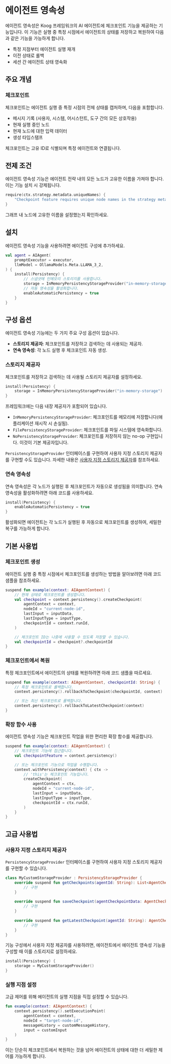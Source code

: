 # 에이전트 영속성

에이전트 영속성은 Koog 프레임워크의 AI 에이전트에 체크포인트 기능을 제공하는 기능입니다.
이 기능은 실행 중 특정 시점에서 에이전트의 상태를 저장하고 복원하여 다음과 같은 기능을 가능하게 합니다.

- 특정 지점부터 에이전트 실행 재개
- 이전 상태로 롤백
- 세션 간 에이전트 상태 영속화

## 주요 개념

### 체크포인트

체크포인트는 에이전트 실행 중 특정 시점의 전체 상태를 캡처하며, 다음을 포함합니다.

- 메시지 기록 (사용자, 시스템, 어시스턴트, 도구 간의 모든 상호작용)
- 현재 실행 중인 노드
- 현재 노드에 대한 입력 데이터
- 생성 타임스탬프

체크포인트는 고유 ID로 식별되며 특정 에이전트와 연결됩니다.

## 전제 조건

에이전트 영속성 기능은 에이전트 전략 내의 모든 노드가 고유한 이름을 가져야 합니다.
이는 기능 설치 시 강제됩니다.

<!--- INCLUDE
/*
KNIT ignore this example
-->
<!--- SUFFIX
*/
-->
```kotlin
require(ctx.strategy.metadata.uniqueNames) {
    "Checkpoint feature requires unique node names in the strategy metadata"
}
```

<!--- KNIT example-agent-persistency-01.kt -->

그래프 내 노드에 고유한 이름을 설정했는지 확인하세요.

## 설치

에이전트 영속성 기능을 사용하려면 에이전트 구성에 추가하세요.

<!--- INCLUDE
import ai.koog.agents.core.agent.AIAgent
import ai.koog.agents.snapshot.feature.Persistency
import ai.koog.agents.snapshot.providers.InMemoryPersistencyStorageProvider
import ai.koog.prompt.executor.llms.all.simpleOllamaAIExecutor
import ai.koog.prompt.llm.OllamaModels

val executor = simpleOllamaAIExecutor()
-->

```kotlin
val agent = AIAgent(
    promptExecutor = executor,
    llmModel = OllamaModels.Meta.LLAMA_3_2,
) {
    install(Persistency) {
        // 스냅샷에 인메모리 스토리지를 사용합니다.
        storage = InMemoryPersistencyStorageProvider("in-memory-storage")
        // 자동 영속성을 활성화합니다.
        enableAutomaticPersistency = true
    }
}
```

<!--- KNIT example-agent-persistency-02.kt -->

## 구성 옵션

에이전트 영속성 기능에는 두 가지 주요 구성 옵션이 있습니다.

-   **스토리지 제공자**: 체크포인트를 저장하고 검색하는 데 사용되는 제공자.
-   **연속 영속성**: 각 노드 실행 후 체크포인트 자동 생성.

### 스토리지 제공자

체크포인트를 저장하고 검색하는 데 사용될 스토리지 제공자를 설정하세요.

<!--- INCLUDE
import ai.koog.agents.core.agent.AIAgent
import ai.koog.agents.snapshot.feature.Persistency
import ai.koog.agents.snapshot.providers.InMemoryPersistencyStorageProvider
import ai.koog.prompt.executor.llms.all.simpleOllamaAIExecutor
import ai.koog.prompt.llm.OllamaModels

val agent = AIAgent(
    promptExecutor = simpleOllamaAIExecutor(),
    llmModel = OllamaModels.Meta.LLAMA_3_2,
) {
-->
<!--- SUFFIX
}
-->

```kotlin
install(Persistency) {
    storage = InMemoryPersistencyStorageProvider("in-memory-storage")
}
```

<!--- KNIT example-agent-persistency-03.kt -->

프레임워크에는 다음 내장 제공자가 포함되어 있습니다.

-   `InMemoryPersistencyStorageProvider`: 체크포인트를 메모리에 저장합니다(애플리케이션 재시작 시 손실됨).
-   `FilePersistencyStorageProvider`: 체크포인트를 파일 시스템에 영속화합니다.
-   `NoPersistencyStorageProvider`: 체크포인트를 저장하지 않는 no-op 구현입니다. 이것이 기본 제공자입니다.

`PersistencyStorageProvider` 인터페이스를 구현하여 사용자 지정 스토리지 제공자를 구현할 수도 있습니다.
자세한 내용은 [사용자 지정 스토리지 제공자](#custom-storage-providers)를 참조하세요.

### 연속 영속성

연속 영속성은 각 노드가 실행된 후 체크포인트가 자동으로 생성됨을 의미합니다.
연속 영속성을 활성화하려면 아래 코드를 사용하세요.

<!--- INCLUDE
import ai.koog.agents.core.agent.AIAgent
import ai.koog.agents.snapshot.feature.Persistency
import ai.koog.agents.snapshot.providers.InMemoryPersistencyStorageProvider
import ai.koog.prompt.executor.llms.all.simpleOllamaAIExecutor
import ai.koog.prompt.llm.OllamaModels

val agent = AIAgent(
    promptExecutor = simpleOllamaAIExecutor(),
    llmModel = OllamaModels.Meta.LLAMA_3_2,
) {
-->
<!--- SUFFIX
}
-->

```kotlin
install(Persistency) {
    enableAutomaticPersistency = true
}
```

<!--- KNIT example-agent-persistency-04.kt -->

활성화되면 에이전트는 각 노드가 실행된 후 자동으로 체크포인트를 생성하여,
세밀한 복구를 가능하게 합니다.

## 기본 사용법

### 체크포인트 생성

에이전트 실행 중 특정 시점에서 체크포인트를 생성하는 방법을 알아보려면 아래 코드 샘플을 참조하세요.

<!--- INCLUDE
import ai.koog.agents.core.agent.context.AIAgentContext
import ai.koog.agents.snapshot.feature.persistency
import kotlin.reflect.typeOf

const val inputData = "some-input-data"
val inputType = typeOf<String>()
-->

```kotlin
suspend fun example(context: AIAgentContext) {
    // 현재 상태로 체크포인트를 생성합니다.
    val checkpoint = context.persistency().createCheckpoint(
        agentContext = context,
        nodeId = "current-node-id",
        lastInput = inputData,
        lastInputType = inputType,
        checkpointId = context.runId,
    )

    // 체크포인트 ID는 나중에 사용할 수 있도록 저장할 수 있습니다.
    val checkpointId = checkpoint?.checkpointId
}
```

<!--- KNIT example-agent-persistency-05.kt -->

### 체크포인트에서 복원

특정 체크포인트에서 에이전트의 상태를 복원하려면 아래 코드 샘플을 따르세요.

<!--- INCLUDE
import ai.koog.agents.core.agent.context.AIAgentContext
import ai.koog.agents.snapshot.feature.persistency
-->

```kotlin
suspend fun example(context: AIAgentContext, checkpointId: String) {
    // 특정 체크포인트로 롤백합니다.
    context.persistency().rollbackToCheckpoint(checkpointId, context)

    // 또는 최신 체크포인트로 롤백합니다.
    context.persistency().rollbackToLatestCheckpoint(context)
}
```

<!--- KNIT example-agent-persistency-06.kt -->

### 확장 함수 사용

에이전트 영속성 기능은 체크포인트 작업을 위한 편리한 확장 함수를 제공합니다.

<!--- INCLUDE
import ai.koog.agents.core.agent.context.AIAgentContext
import ai.koog.agents.example.exampleAgentPersistency05.inputData
import ai.koog.agents.example.exampleAgentPersistency05.inputType
import ai.koog.agents.snapshot.feature.persistency
import ai.koog.agents.snapshot.feature.withPersistency
-->

```kotlin
suspend fun example(context: AIAgentContext) {
    // 체크포인트 기능에 접근합니다.
    val checkpointFeature = context.persistency()

    // 또는 체크포인트 기능으로 작업을 수행합니다.
    context.withPersistency(context) { ctx ->
        // 'this'는 체크포인트 기능입니다.
        createCheckpoint(
            agentContext = ctx,
            nodeId = "current-node-id",
            lastInput = inputData,
            lastInputType = inputType,
            checkpointId = ctx.runId,
        )
    }
}
```
<!--- KNIT example-agent-persistency-07.kt -->

## 고급 사용법

### 사용자 지정 스토리지 제공자

`PersistencyStorageProvider` 인터페이스를 구현하여 사용자 지정 스토리지 제공자를 구현할 수 있습니다.

<!--- INCLUDE
import ai.koog.agents.snapshot.feature.AgentCheckpointData
import ai.koog.agents.snapshot.providers.PersistencyStorageProvider

/*
// KNIT: Ignore example
-->
<!--- SUFFIX
*/
-->
```kotlin
class MyCustomStorageProvider : PersistencyStorageProvider {
    override suspend fun getCheckpoints(agentId: String): List<AgentCheckpointData> {
        // 구현
    }
    
    override suspend fun saveCheckpoint(agentCheckpointData: AgentCheckpointData) {
        // 구현
    }
    
    override suspend fun getLatestCheckpoint(agentId: String): AgentCheckpointData? {
        // 구현
    }
}
```

<!--- KNIT example-agent-persistency-08.kt -->

기능 구성에서 사용자 지정 제공자를 사용하려면, 에이전트에서 에이전트 영속성 기능을 구성할 때 이를 스토리지로 설정하세요.

<!--- INCLUDE
import ai.koog.agents.core.agent.AIAgent
import ai.koog.agents.snapshot.feature.AgentCheckpointData
import ai.koog.agents.snapshot.feature.Persistency
import ai.koog.agents.snapshot.providers.PersistencyStorageProvider
import ai.koog.prompt.executor.llms.all.simpleOllamaAIExecutor
import ai.koog.prompt.llm.OllamaModels

class MyCustomStorageProvider : PersistencyStorageProvider {
    override suspend fun getCheckpoints(): List<AgentCheckpointData> {
        TODO("Not yet implemented")
    }

    override suspend fun saveCheckpoint(agentCheckpointData: AgentCheckpointData) {
        TODO("Not yet implemented")
    }

    override suspend fun getLatestCheckpoint(): AgentCheckpointData? {
        TODO("Not yet implemented")
    }
}

val agent = AIAgent(
    promptExecutor = simpleOllamaAIExecutor(),
    llmModel = OllamaModels.Meta.LLAMA_3_2,
) {
-->
<!--- SUFFIX
}
-->

```kotlin
install(Persistency) {
    storage = MyCustomStorageProvider()
}
```

<!--- KNIT example-agent-persistency-09.kt -->

### 실행 지점 설정

고급 제어를 위해 에이전트의 실행 지점을 직접 설정할 수 있습니다.

<!--- INCLUDE
import ai.koog.agents.core.agent.context.AIAgentContext
import ai.koog.agents.snapshot.feature.persistency
import ai.koog.prompt.message.Message.User
import kotlinx.serialization.json.JsonPrimitive

val customInput = JsonPrimitive("custom-input")
val customMessageHistory = emptyList<User>()
-->

```kotlin
fun example(context: AIAgentContext) {
    context.persistency().setExecutionPoint(
        agentContext = context,
        nodeId = "target-node-id",
        messageHistory = customMessageHistory,
        input = customInput
    )
}

```

<!--- KNIT example-agent-persistency-10.kt -->

이는 단순히 체크포인트에서 복원하는 것을 넘어 에이전트의 상태에 대한 더 세밀한 제어를 가능하게 합니다.